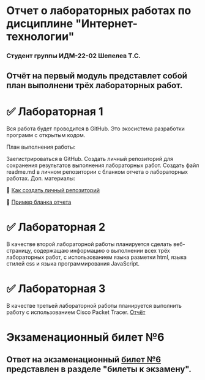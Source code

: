 # Отчет о лабораторных работах по дисциплине "Интернет-технологии"
### Студент группы ИДМ-22-02 Шепелев Т.С.
## Отчёт на первый модуль представлет собой план выполнени трёх лабораторных работ.


# ✅ Лабораторная 1
Вся работа будет проводится в GitHub. Это экосистема разработки программ с открытым кодом.

План выполнения работы:

Заегистрироваться в GitHub.
Создать личный репозиторий для сохранения результатов выполнения лабораторных работ.
Создать файл readme.md в личном репозитории с бланком отчета о лабораторных работах.
Доп. материалы:

📍 [Как создать личный репозиторий](https://htmlacademy.ru/blog/git/github-as-hosting)

📍 [Пример бланка отчета](https://github.com/okoff/okoff.github.io/tree/master/oop/lab1)

# ✅ Лабораторная 2
В качестве второй лабораторной работы планируется сделать веб-страницу, содержащаю информацию о выполнении всех трёх лабораторных работ, с использованием языка разметки html, языка стилей css и языка программирования JavaScript.

# ✅ Лабораторная 3
В качестве третьей лабораторной работы планируется выполнить работу с использованием Сisco Packet Tracer.
[Отчёт](https://drive.google.com/file/d/1uiDCQQu7SaigFDE7b_SEQyhMWEDRV07a/view?usp=share_link)

# Экзаменационный билет №6
## Ответ на экзаменационный [билет №6](https://github.com/stankin/inet-2022/wiki/exam06) представлен в разделе "билеты к экзамену".
